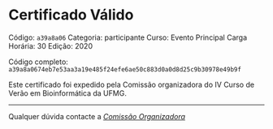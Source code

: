 # Certificado Válido

Código: `a39a8a06`
Categoria: participante
Curso: Evento Principal
Carga Horária: 30
Edição: 2020


Código completo: `a39a8a0674eb7e53aa3a19e485f24efe6ae50c883d0a0d8d25c9b30978e49b9f`


Este certificado foi expedido pela Comissão organizadora do IV Curso de Verão em Bioinformática da UFMG.

----

Qualquer dúvida contacte a [_Comissão Organizadora_](<mailto:cursobioinfoufmg@gmail.com$subject=[Certificados]>)

